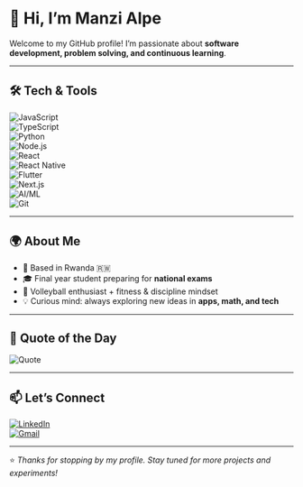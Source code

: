 # 👋 Hi, I’m Manzi Alpe  

Welcome to my GitHub profile! I’m passionate about **software development, problem solving, and continuous learning**.  

---

## 🛠️ Tech & Tools  
![JavaScript](https://img.shields.io/badge/Code-JavaScript-yellow?logo=javascript)  
![TypeScript](https://img.shields.io/badge/Code-TypeScript-blue?logo=typescript)  
![Python](https://img.shields.io/badge/Code-Python-3776AB?logo=python&logoColor=white)  
![Node.js](https://img.shields.io/badge/Backend-Node.js-green?logo=node.js)  
![React](https://img.shields.io/badge/Frontend-React-blue?logo=react)  
![React Native](https://img.shields.io/badge/Mobile-React%20Native-61DAFB?logo=react)  
![Flutter](https://img.shields.io/badge/Mobile-Flutter-02569B?logo=flutter)  
![Next.js](https://img.shields.io/badge/Framework-Next.js-black?logo=nextdotjs)  
![AI/ML](https://img.shields.io/badge/AI%2FML-TensorFlow%2FPyTorch-orange?logo=tensorflow)  
![Git](https://img.shields.io/badge/Tools-Git-orange?logo=git)  

---

## 🌍 About Me  
- 📌 Based in Rwanda 🇷🇼  
- 🎓 Final year student preparing for **national exams**  
- 🏐 Volleyball enthusiast + fitness & discipline mindset  
- 💡 Curious mind: always exploring new ideas in **apps, math, and tech**   

---

## 💬 Quote of the Day  
![Quote](https://quotes-github-readme.vercel.app/api?type=horizontal&theme=radical)  

---

## 📫 Let’s Connect  
[![LinkedIn](https://img.shields.io/badge/Connect-LinkedIn-blue?logo=linkedin&logoColor=white)](https://linkedin.com/in/your-profile)  
[![Gmail](https://img.shields.io/badge/Email-Gmail-red?logo=gmail&logoColor=white)](mailto:your-email@gmail.com)  

---

⭐️ *Thanks for stopping by my profile. Stay tuned for more projects and experiments!*  
